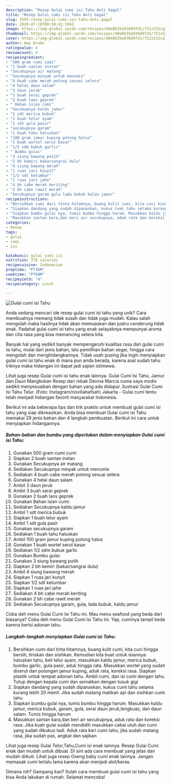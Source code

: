 ```yaml
---
description: "Resep Gulai cumi isi Tahu Anti Gagal"
title: "Resep Gulai cumi isi Tahu Anti Gagal"
slug: 2593-resep-gulai-cumi-isi-tahu-anti-gagal
date: 2020-07-18T00:58:43.556Z
image: https://img-global.cpcdn.com/recipes/40e8b35e03689fd1/751x532cq70/gulai-cumi-isi-tahu-foto-resep-utama.jpg
thumbnail: https://img-global.cpcdn.com/recipes/40e8b35e03689fd1/751x532cq70/gulai-cumi-isi-tahu-foto-resep-utama.jpg
cover: https://img-global.cpcdn.com/recipes/40e8b35e03689fd1/751x532cq70/gulai-cumi-isi-tahu-foto-resep-utama.jpg
author: Amy Drake
ratingvalue: 4
reviewcount: 4
recipeingredient:
- "500 gram cumi cumi"
- "2 buah santan instan"
- "Secukupnya air matang"
- "Secukupnya minyak untuk menumis"
- "4 buah cabe merah potong sesuai selera"
- "4 helai daun salam"
- "3 daun jeruk"
- "3 buah serai geprek"
- "2 buah laos geprek"
- " Bahan isian cumi"
- "Secukupnya kaldu jamur"
- "1 sdt merica bubuk"
- "1 buah telur ayam"
- "1 sdt gula pasir"
- "secukupnya garam"
- "1 buah tahu haluskan"
- "100 gram jamur kuping potong halus"
- "1 buah wortel serut kasar"
- "1/2 sdm bubuk garlic"
- " Bumbu gulai"
- "3 siung bawang putih"
- "2 bh kemiri bakarsangrai dulu"
- "4 siung bawang merah"
- "1 ruas jari kunyit"
- "1/2 sdt ketumbar"
- "1 ruas jari jahe"
- "4 bh cabe merah keriting"
- "2 bh cabe rawit merah"
- "Secukupnya garam gula lada bubuk kaldu jamur"
recipeinstructions:
- "Bersihkan cumi dari tinta hitamnya, buang kulit cumi, kita cuci hingga bersih, tiriskan dan sisihkan. Kemudian kita buat untuk isiannya: haluskan tahu, beli telur ayam, masukkan kaldu jamur, merica bubuk, bumbu garlic, gula pasir, aduk hingga rata. Masukkan wortel yang sudah diserut dan potongan jamur kuping, aduk rata, koreksi rasa. Siapkan plastik untuk tempat adonan tahu. Ambil cumi, dan isi cumi dengan tahu. Tutup dengan kepala cumi dan sematkan dengan tusuk gigi"
- "Siapkan dandang yang sudah dipanaskan, kukus cumi tahu selama kurang lebih 20 menit. Jika sudah matang matikan api dan sisihkan cumi tahu"
- "Siapkan bumbu gulai nya, tumis bumbu hingga harum. Masukkan kaldu jamur, merica bubuk, garam, gula, serai daun jeruk,lengkuas, dan daun salam. Tumis hingga harum"
- "Masukkan santan kara,dan beri air secukupnya, aduk rata dan koreksi rasa. Jika kuah gulai sudah mendidih masukkan cabai utuh dan cumi yang sudah dikukus tadi. Aduk rata kari cumi tahu, jika sudah matang rasa, jika sudah pas, angkat dan sajikan"
categories:
- Resep
tags:
- gulai
- cumi
- isi

katakunci: gulai cumi isi 
nutrition: 278 calories
recipecuisine: Indonesian
preptime: "PT36M"
cooktime: "PT60M"
recipeyield: "4"
recipecategory: Lunch

---
```



![Gulai cumi isi Tahu](https://img-global.cpcdn.com/recipes/40e8b35e03689fd1/751x532cq70/gulai-cumi-isi-tahu-foto-resep-utama.jpg)

Anda sedang mencari ide resep gulai cumi isi tahu yang unik? Cara membuatnya memang tidak susah dan tidak juga mudah. Kalau salah mengolah maka hasilnya tidak akan memuaskan dan justru cenderung tidak enak. Padahal gulai cumi isi tahu yang enak selayaknya mempunyai aroma dan cita rasa yang bisa memancing selera kita.

Banyak hal yang sedikit banyak mempengaruhi kualitas rasa dari gulai cumi isi tahu, mulai dari jenis bahan, lalu pemilihan bahan segar, hingga cara mengolah dan menghidangkannya. Tidak usah pusing jika ingin menyiapkan gulai cumi isi tahu enak di mana pun anda berada, karena asal sudah tahu triknya maka hidangan ini dapat jadi sajian istimewa.

Lihat juga resep Gulai cumi isi tahu enak lainnya. Gulai Cumi Isi Tahu, Jamur dan Daun Mangkokan Resep dari mbak Devina Marcia cuma saya modiv sedikit menyesuaikan dengan bahan yang ada didapur. Ilustrasi Gulai Cumi Isi Tahu Telur. (Foto: Instagram/noviliahafsah) Jakarta - Gulai cumi tentu telah menjadi hidangan favorit masyarakat Indonesia.


Berikut ini ada beberapa tips dan trik praktis untuk membuat gulai cumi isi tahu yang siap dikreasikan. Anda bisa membuat Gulai cumi isi Tahu memakai 29 jenis bahan dan 4 langkah pembuatan. Berikut ini cara untuk menyiapkan hidangannya.

<!--inarticleads1-->

##### Bahan-bahan dan bumbu yang diperlukan dalam menyiapkan Gulai cumi isi Tahu:

1. Gunakan 500 gram cumi cumi
1. Siapkan 2 buah santan instan
1. Gunakan Secukupnya air matang
1. Sediakan Secukupnya minyak untuk menumis
1. Sediakan 4 buah cabe merah potong sesuai selera
1. Gunakan 4 helai daun salam
1. Ambil 3 daun jeruk
1. Ambil 3 buah serai geprek
1. Gunakan 2 buah laos geprek
1. Gunakan  Bahan isian cumi:
1. Sediakan Secukupnya kaldu jamur
1. Ambil 1 sdt merica bubuk
1. Siapkan 1 buah telur ayam
1. Ambil 1 sdt gula pasir
1. Gunakan secukupnya garam
1. Sediakan 1 buah tahu haluskan
1. Ambil 100 gram jamur kuping potong halus
1. Gunakan 1 buah wortel serut kasar
1. Sediakan 1/2 sdm bubuk garlic
1. Gunakan  Bumbu gulai:
1. Gunakan 3 siung bawang putih
1. Siapkan 2 bh kemiri (bakar/sangrai dulu)
1. Ambil 4 siung bawang merah
1. Siapkan 1 ruas jari kunyit
1. Siapkan 1/2 sdt ketumbar
1. Siapkan 1 ruas jari jahe
1. Sediakan 4 bh cabe merah keriting
1. Gunakan 2 bh cabe rawit merah
1. Sediakan Secukupnya garam, gula, lada bubuk, kaldu jamur


Coba deh menu Gulai Cumi Isi Tahu ini. Mau menu seafood yang beda dari biasanya? Coba deh menu Gulai Cumi Isi Tahu ini. Yap, cuminya tampil beda karena berisi adonan tahu. 

<!--inarticleads2-->

##### Langkah-langkah menyiapkan Gulai cumi isi Tahu:

1. Bersihkan cumi dari tinta hitamnya, buang kulit cumi, kita cuci hingga bersih, tiriskan dan sisihkan. Kemudian kita buat untuk isiannya: haluskan tahu, beli telur ayam, masukkan kaldu jamur, merica bubuk, bumbu garlic, gula pasir, aduk hingga rata. Masukkan wortel yang sudah diserut dan potongan jamur kuping, aduk rata, koreksi rasa. Siapkan plastik untuk tempat adonan tahu. Ambil cumi, dan isi cumi dengan tahu. Tutup dengan kepala cumi dan sematkan dengan tusuk gigi
1. Siapkan dandang yang sudah dipanaskan, kukus cumi tahu selama kurang lebih 20 menit. Jika sudah matang matikan api dan sisihkan cumi tahu
1. Siapkan bumbu gulai nya, tumis bumbu hingga harum. Masukkan kaldu jamur, merica bubuk, garam, gula, serai daun jeruk,lengkuas, dan daun salam. Tumis hingga harum
1. Masukkan santan kara,dan beri air secukupnya, aduk rata dan koreksi rasa. Jika kuah gulai sudah mendidih masukkan cabai utuh dan cumi yang sudah dikukus tadi. Aduk rata kari cumi tahu, jika sudah matang rasa, jika sudah pas, angkat dan sajikan


Lihat juga resep Gulai Telor,Tahu,Cumi isi enak lainnya. Resep Gulai Cumi enak dan mudah untuk dibuat. Di sini ada cara membuat yang jelas dan mudah diikuti. Lihat juga resep Oseng baby cumi enak lainnya. Jangan memasak cumi terlalu lama karena akan menjadi alot/keras. 

Gimana nih? Gampang kan? Itulah cara membuat gulai cumi isi tahu yang bisa Anda lakukan di rumah. Selamat mencoba!

